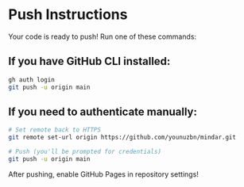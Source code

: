 # Push Instructions

Your code is ready to push! Run one of these commands:

## If you have GitHub CLI installed:
```bash
gh auth login
git push -u origin main
```

## If you need to authenticate manually:
```bash
# Set remote back to HTTPS
git remote set-url origin https://github.com/younuzbn/mindar.git

# Push (you'll be prompted for credentials)
git push -u origin main
```

After pushing, enable GitHub Pages in repository settings!

